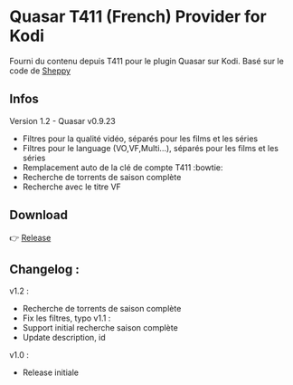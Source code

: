 
# Quasar T411 (French) Provider for Kodi
Fourni du contenu depuis T411 pour le plugin Quasar sur Kodi.
Basé sur le code de [Sheppy](https://github.com/Sheppounet/script.pulsar.cpb)
## Infos

Version 1.2 - Quasar v0.9.23
- Filtres pour la qualité vidéo, séparés pour les films et les séries
- Filtres pour le language (VO,VF,Multi...), séparés pour les films et les séries
- Remplacement auto de la clé de compte T411 :bowtie:
- Recherche de torrents de saison complète
- Recherche avec le titre VF

## Download

:point_right: [Release](https://github.com/likeitneverwentaway/script.quasar.t411/releases)

## Changelog :
v1.2 :
- Recherche de torrents de saison complète
- Fix les filtres, typo
v1.1 :
- Support initial recherche saison complète
- Update description, id

v1.0 :
- Release initiale